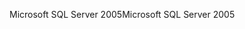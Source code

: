 <span data-ttu-id="c4732-101">Microsoft SQL Server 2005</span><span class="sxs-lookup"><span data-stu-id="c4732-101">Microsoft SQL Server 2005</span></span>